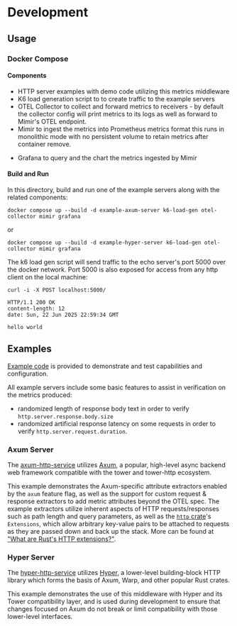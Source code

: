 # Development

## Usage

### Docker Compose

#### Components
* HTTP server examples with demo code utilizing this metrics middleware
* K6 load generation script to to create traffic to the example servers
* OTEL Collector to collect and forward metrics to receivers -
by default the collector config will print metrics to its logs as well as forward to Mimir's OTEL endpoint.
* Mimir to ingest the metrics into Prometheus metrics format
this runs in monolithic mode with no persistent volume to retain metrics after container remove.
- Grafana to query and the chart the metrics ingested by Mimir  

#### Build and Run

In this directory, build and run one of the example servers along with the related components:
```shell
docker compose up --build -d example-axum-server k6-load-gen otel-collector mimir grafana
```

or

```shell
docker compose up --build -d example-hyper-server k6-load-gen otel-collector mimir grafana
```

The k6 load gen script will send traffic to the echo server's port 5000 over the docker network.
Port 5000 is also exposed for access from any http client on the local machine:

```shell
curl -i -X POST localhost:5000/

HTTP/1.1 200 OK
content-length: 12
date: Sun, 22 Jun 2025 22:59:34 GMT

hello world
```

## Examples
[Example code](../examples) is provided to demonstrate and test capabilities and configuration.

All example servers include some basic features to assist in verification on the metrics produced:
* randomized length of response body text in order to verify `http.server.response.body.size`
* randomized artificial response latency on some requests in order to verify `http.server.request.duration`.

### Axum Server
The [axum-http-service](../examples/axum-http-service) utilizes [Axum](https://github.com/tokio-rs/axum),
a popular, high-level async backend web framework compatible with the tower and tower-http ecosystem.

This example demonstrates the Axum-specific attribute extractors enabled by the `axum` feature flag,
as well as the support for custom request & response extractors to add metric attributes beyond the OTEL spec.
The example extractors utilize inherent aspects of HTTP requests/responses such as path length and query parameters,
as well as the [`http` crate](https://docs.rs/http/latest/http/)'s `Extensions`,
which allow arbitrary key-value pairs to be attached to requests as they are passed down and back up the stack.
More can be found at ["What are Rust's HTTP extensions?"](https://blog.adamchalmers.com/what-are-extensions/).

### Hyper Server
The [hyper-http-service](../examples/hyper-http-service) utilizes [Hyper](https://github.com/hyperium/hyper),
a lower-level building-block HTTP library which forms the basis of Axum, Warp, and other popular Rust crates.

This example demonstrates the use of this middleware with Hyper and its Tower compatibility layer,
and is used during development to ensure that changes focused on Axum do not break or limit compatibility
with those lower-level interfaces.